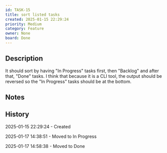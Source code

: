 ```yaml
---
id: TASK-15
title: sort listed tasks
created: 2025-01-15 22:29:24
priority: Medium
category: Feature
owner: None
board: Done
---
```


## Description
It should sort by having "In Progress" tasks first, then "Backlog" and after that, "Done" tasks. I think that because it is a CLI tool, the output should be reversed so the "In Progress" tasks should be at the bottom.

## Notes


## History
2025-01-15 22:29:24 - Created

2025-01-17 14:38:51 - Moved to In Progress

2025-01-17 14:58:38 - Moved to Done
